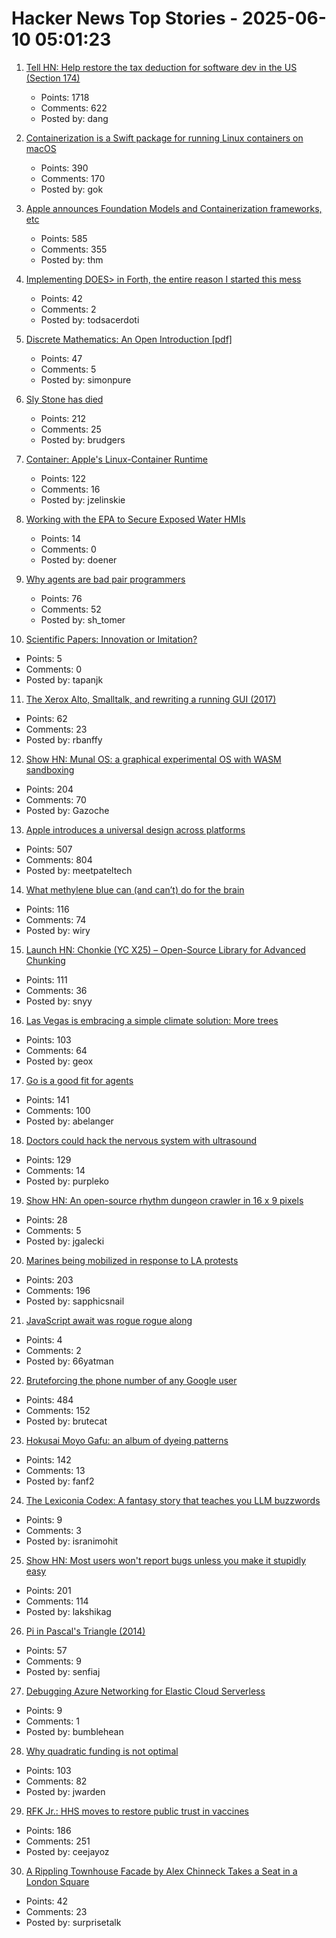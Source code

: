 # Hacker News Top Stories - 2025-06-10 05:01:23

1. [Tell HN: Help restore the tax deduction for software dev in the US (Section 174)](undefined)
   - Points: 1718
   - Comments: 622
   - Posted by: dang

2. [Containerization is a Swift package for running Linux containers on macOS](https://github.com/apple/containerization)
   - Points: 390
   - Comments: 170
   - Posted by: gok

3. [Apple announces Foundation Models and Containerization frameworks, etc](https://www.apple.com/newsroom/2025/06/apple-supercharges-its-tools-and-technologies-for-developers/)
   - Points: 585
   - Comments: 355
   - Posted by: thm

4. [Implementing DOES> in Forth, the entire reason I started this mess](https://boston.conman.org/2025/06/09.1)
   - Points: 42
   - Comments: 2
   - Posted by: todsacerdoti

5. [Discrete Mathematics: An Open Introduction [pdf]](https://discrete.openmathbooks.org/pdfs/dmoi4.pdf)
   - Points: 47
   - Comments: 5
   - Posted by: simonpure

6. [Sly Stone has died](https://abcnews.go.com/US/sly-stone-pioneering-leader-funk-band-sly-family/story?id=122666345)
   - Points: 212
   - Comments: 25
   - Posted by: brudgers

7. [Container: Apple's Linux-Container Runtime](https://github.com/apple/container)
   - Points: 122
   - Comments: 16
   - Posted by: jzelinskie

8. [Working with the EPA to Secure Exposed Water HMIs](https://censys.com/blog/turning-off-the-information-flow-working-with-the-epa-to-secure-hundreds-of-exposed-water-hmis)
   - Points: 14
   - Comments: 0
   - Posted by: doener

9. [Why agents are bad pair programmers](https://justin.searls.co/posts/why-agents-are-bad-pair-programmers/)
   - Points: 76
   - Comments: 52
   - Posted by: sh_tomer

10. [Scientific Papers: Innovation or Imitation?](https://www.johndcook.com/blog/2025/06/05/scientific-papers-innovation-or-imitation/)
   - Points: 5
   - Comments: 0
   - Posted by: tapanjk

11. [The Xerox Alto, Smalltalk, and rewriting a running GUI (2017)](https://www.righto.com/2017/10/the-xerox-alto-smalltalk-and-rewriting.html)
   - Points: 62
   - Comments: 23
   - Posted by: rbanffy

12. [Show HN: Munal OS: a graphical experimental OS with WASM sandboxing](https://github.com/Askannz/munal-os)
   - Points: 204
   - Comments: 70
   - Posted by: Gazoche

13. [Apple introduces a universal design across platforms](https://www.apple.com/newsroom/2025/06/apple-introduces-a-delightful-and-elegant-new-software-design/)
   - Points: 507
   - Comments: 804
   - Posted by: meetpateltech

14. [What methylene blue can (and can’t) do for the brain](https://neurofrontiers.blog/what-methylene-blue-can-and-cant-do-for-the-brain/)
   - Points: 116
   - Comments: 74
   - Posted by: wiry

15. [Launch HN: Chonkie (YC X25) – Open-Source Library for Advanced Chunking](undefined)
   - Points: 111
   - Comments: 36
   - Posted by: snyy

16. [Las Vegas is embracing a simple climate solution: More trees](https://www.npr.org/2025/06/09/nx-s1-5340363/las-vegas-climate-change-solution-trees)
   - Points: 103
   - Comments: 64
   - Posted by: geox

17. [Go is a good fit for agents](https://docs.hatchet.run/blog/go-agents)
   - Points: 141
   - Comments: 100
   - Posted by: abelanger

18. [Doctors could hack the nervous system with ultrasound](https://spectrum.ieee.org/focused-ultrasound-stimulation-inflammation-diabetes)
   - Points: 129
   - Comments: 14
   - Posted by: purpleko

19. [Show HN: An open-source rhythm dungeon crawler in 16 x 9 pixels](https://github.com/jgalecki/qrawl-tiny-mass-disco)
   - Points: 28
   - Comments: 5
   - Posted by: jgalecki

20. [Marines being mobilized in response to LA protests](https://www.cnn.com/2025/06/09/politics/marines-mobilized-los-angeles-protests)
   - Points: 203
   - Comments: 196
   - Posted by: sapphicsnail

21. [JavaScript await was rogue rogue along](https://codedynasty.dev/posts/Javascript-await-was-rogue-all-along)
   - Points: 4
   - Comments: 2
   - Posted by: 66yatman

22. [Bruteforcing the phone number of any Google user](https://brutecat.com/articles/leaking-google-phones)
   - Points: 484
   - Comments: 152
   - Posted by: brutecat

23. [Hokusai Moyo Gafu: an album of dyeing patterns](https://ndlsearch.ndl.go.jp/en/imagebank/theme/hokusaimoyo)
   - Points: 142
   - Comments: 13
   - Posted by: fanf2

24. [The Lexiconia Codex: A fantasy story that teaches you LLM buzzwords](https://medium.com/@isranimohit/the-lexiconia-codex-a-fantasy-story-that-teaches-you-every-llm-buzzword-3b7f6eb23da9)
   - Points: 9
   - Comments: 3
   - Posted by: isranimohit

25. [Show HN: Most users won't report bugs unless you make it stupidly easy](undefined)
   - Points: 201
   - Comments: 114
   - Posted by: lakshikag

26. [Pi in Pascal's Triangle (2014)](https://www.cut-the-knot.org/arithmetic/algebra/PiInPascal.shtml)
   - Points: 57
   - Comments: 9
   - Posted by: senfiaj

27. [Debugging Azure Networking for Elastic Cloud Serverless](https://www.elastic.co/observability-labs/blog/debugging-aks-packet-loss)
   - Points: 9
   - Comments: 1
   - Posted by: bumblehean

28. [Why quadratic funding is not optimal](https://jonathanwarden.com/quadratic-funding-is-not-optimal/)
   - Points: 103
   - Comments: 82
   - Posted by: jwarden

29. [RFK Jr.: HHS moves to restore public trust in vaccines](https://www.wsj.com/opinion/rfk-jr-hhs-moves-to-restore-public-trust-in-vaccines-45495112)
   - Points: 186
   - Comments: 251
   - Posted by: ceejayoz

30. [A Rippling Townhouse Facade by Alex Chinneck Takes a Seat in a London Square](https://www.thisiscolossal.com/2025/05/alex-chinneck-a-week-at-the-knees/)
   - Points: 42
   - Comments: 23
   - Posted by: surprisetalk

